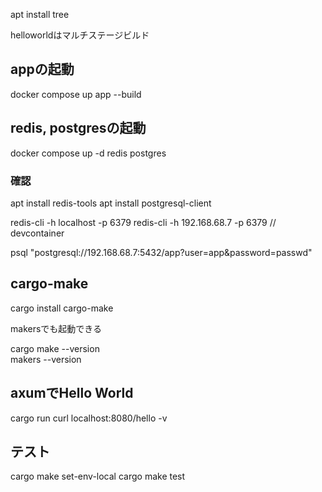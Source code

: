 apt install tree

helloworldはマルチステージビルド

## appの起動
docker compose up app --build

## redis, postgresの起動
docker compose up -d redis postgres

### 確認
apt install redis-tools
apt install postgresql-client

redis-cli -h localhost -p 6379
redis-cli -h 192.168.68.7 -p 6379   // devcontainer

psql "postgresql://192.168.68.7:5432/app?user=app&password=passwd"

## cargo-make
cargo install cargo-make

makersでも起動できる

cargo make --version  
makers --version  

## axumでHello World
cargo run
curl localhost:8080/hello -v

## テスト
cargo make set-env-local
cargo make test
